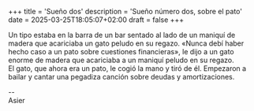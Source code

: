 +++
title = 'Sueño dos'
description = 'Sueño número dos, sobre el pato'
date = 2025-03-25T18:05:07+02:00
draft = false
+++

Un tipo estaba en la barra de un bar sentado al lado de un maniquí de madera que acariciaba un gato peludo en su regazo. «Nunca debí haber hecho caso a un pato sobre cuestiones financieras», le dijo a un gato enorme de madera que acariciaba a un maniquí peludo en su regazo.  
El gato, que ahora era un pato, le cogió la mano y tiró de él. Empezaron a bailar y cantar una pegadiza canción sobre deudas y amortizaciones.

--  
Asier
